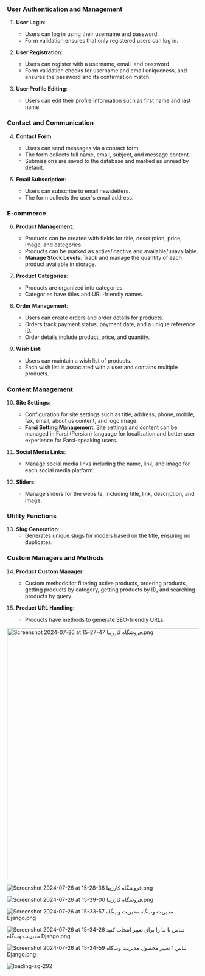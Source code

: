 ### User Authentication and Management

1. **User Login**:
   
   - Users can log in using their username and password.
   - Form validation ensures that only registered users can log in.

2. **User Registration**:
   
   - Users can register with a username, email, and password.
   - Form validation checks for username and email uniqueness, and ensures the password and its confirmation match.

3. **User Profile Editing**:
   
   - Users can edit their profile information such as first name and last name.

### Contact and Communication

4. **Contact Form**:
   
   - Users can send messages via a contact form.
   - The form collects full name, email, subject, and message content.
   - Submissions are saved to the database and marked as unread by default.

5. **Email Subscription**:
   
   - Users can subscribe to email newsletters.
   - The form collects the user's email address.

### E-commerce

6. **Product Management**:
   
   - Products can be created with fields for title, description, price, image, and categories.
   - Products can be marked as active/inactive and available/unavailable.
   - **Manage Stock Levels**: Track and manage the quantity of each product available in storage.

7. **Product Categories**:
   
   - Products are organized into categories.
   - Categories have titles and URL-friendly names.

8. **Order Management**:
   
   - Users can create orders and order details for products.
   - Orders track payment status, payment date, and a unique reference ID.
   - Order details include product, price, and quantity.

9. **Wish List**:
   
   - Users can maintain a wish list of products.
   - Each wish list is associated with a user and contains multiple products.

### Content Management

10. **Site Settings**:
    
    - Configuration for site settings such as title, address, phone, mobile, fax, email, about us content, and logo image.
    - **Farsi Setting Management**: Site settings and content can be managed in Farsi (Persian) language for localization and better user experience for Farsi-speaking users.

11. **Social Media Links**:
    
    - Manage social media links including the name, link, and image for each social media platform.

12. **Sliders**:
    
    - Manage sliders for the website, including title, link, description, and image.

### Utility Functions

13. **Slug Generation**:
    - Generates unique slugs for models based on the title, ensuring no duplicates.

### Custom Managers and Methods

14. **Product Custom Manager**:
    
    - Custom methods for filtering active products, ordering products, getting products by category, getting products by ID, and searching products by query.

15. **Product URL Handling**:
    
    - Products have methods to generate SEO-friendly URLs.

<img title="" src="file:///D:/Download/Screenshot 2024-07-26 at 15-27-47 فروشگاه کارزیبا.png" alt="Screenshot 2024-07-26 at 15-27-47 فروشگاه کارزیبا.png" width="660" data-align="center">

![Screenshot 2024-07-26 at 15-28-38 فروشگاه کارزیبا.png](D:\Download\Screenshot%202024-07-26%20at%2015-28-38%20فروشگاه%20کارزیبا.png)

![Screenshot 2024-07-26 at 15-39-00 فروشگاه کارزیبا.png](D:\Download\Screenshot%202024-07-26%20at%2015-39-00%20فروشگاه%20کارزیبا.png)

![Screenshot 2024-07-26 at 15-33-57 مدیریت وب‌گاه مدیریت وب‌گاه Django.png](D:\Download\Screenshot%202024-07-26%20at%2015-33-57%20مدیریت%20وب‌گاه%20مدیریت%20وب‌گاه%20Django.png)

![Screenshot 2024-07-26 at 15-34-26 تماس با ما را برای تغییر انتخاب کنید مدیریت وب‌گاه Django.png](D:\Download\Screenshot%202024-07-26%20at%2015-34-26%20تماس%20با%20ما%20را%20برای%20تغییر%20انتخاب%20کنید%20مدیریت%20وب‌گاه%20Django.png)

![Screenshot 2024-07-26 at 15-34-59 لباس 1 تغییر محصول مدیریت وب‌گاه Django.png](D:\Download\Screenshot%202024-07-26%20at%2015-34-59%20لباس%201%20تغییر%20محصول%20مدیریت%20وب‌گاه%20Django.png)

![loading-ag-292](D:\Download\Screenshot%202024-07-26%20at%2015-35-38%20کاربر%20را%20برای%20تغییر%20انتخاب%20کنید%20مدیریت%20وب‌گاه%20Django.png)
